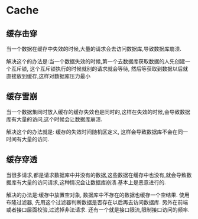 # Cache

## 缓存击穿

当一个数据在缓存中失效的时候,大量的请求会去访问数据库,导致数据库崩溃.

解决这个的办法是:当一个数据失效的时候,第一个去数据库获取数据的人先创建一个互斥锁, 这个互斥锁执行的时候就别的请求就会等待, 然后等获取到数据以后就直接放到缓存,这样对数据库压力最小

## 缓存雪崩

当一个数据集同时放入缓存的缓存失效也是同时的,这样在失效的时候,会导致数据库有大量的访问,这个时候会让数据库崩溃.

解决这个的办法就是: 缓存的失效时间随机区定义, 这样会导致数据库不会在同一时间有大量的访问.

## 缓存穿透

当很多请求,都是请求数据库中并没有的数据,这些数据在缓存中也没有,就会导致数据库有大量的访问请求,这种情况会让数据库崩溃.基本上是恶意进行的.

解决的办法是:缓存中放置空对象, 数据库中不存在的数据也缓存一个空结果. 使用布隆过滤器, 先用这个过滤器判断数据是否存在以后再去访问数据库. 另外在前端或者接口层面校验,过滤掉非法请求. 还有一个就是接口限流,限制接口访问的频率.

